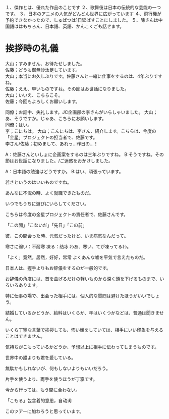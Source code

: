 １、傑作とは、優れた作品のことです
２、歌舞伎は日本の伝統的な芸能の一つです。
３、日本のアニメの人気がどんどん世界に広がっています
４、飛行機が予約できなかったので、しゅぱつは1日延ばすことにしました。
５、陳さんは中国語ははもちろん、日本語、英語、かんこくごも話せます。


# 挨拶時の礼儀
大山；すみません、お待たせしました。  
佐藤；どうも御無沙汰足しています。  
大山；本当にお久しぶりです。佐藤さんと一緒に仕事をするのは、4年ぶりですね。  
佐藤；ええ、早いものですね。その節はお世話になりました。  
大山；いいえ、こちらこそ。  
佐藤；今回もよろしくお願いします。

同僚；お話中、失礼します。JC企画部の李さんがいらしゃいました。
大山；あ、そうですか。じゃあ、こちらにお願いします。  
同僚；はい。   
李；こにちは。
大山；こんにちは、李さん、紹介します。こちらは、今度の「金星」プロジェクトの担当者で、佐藤です。  
李さん/佐藤；初めまして、あれっ...昨日の...！

A：佐藤さんといしょに企画案をするのは三年ぶりですね。
B:そうですね。その節はお世話になりました。/ご迷惑をおかけしました。

A：日本語の勉強はどうですか。
B:はい、頑張っています。

若さというのはいいものですね。

あんなに不況の時、よく就職できたものだ。

いつでもうちに遊びにいらしてください。

こちらは今度の金星プロジェクトの責任者で、佐藤さんです。

「この間」「こないだ」「先日」「この前」

彼、この間会った時、元気だったけど、いま病気なんだって。

寒さに弱い：不耐寒
凍る：结冰
わあ、寒い、てが凍ってるわ。


「よく」竟然，居然，好好，常常
よくあんな嘘を平気で言えたものだ。

日本人は、握手よりもお辞儀をするのが一般的です。

お辞儀の角度には、首を曲げるだけの軽いものから深く頭を下げるものまで、いろいろあります。

特に仕事の場で、出会った相手には、個人的な質問は避けたほうがいいでしょう。

結婚しているかどうか、給料はいくらか、年はいくつかなどは、普通は聞きません。

いくら丁寧な言葉で挨拶しても、怖い顔をしていては、相手にいい印象を与えることはできません。

気持ちがこもっているかどうか、予想以上に相手に伝わってしまうものです。

世界中の誰よりも君を愛している。

無駄かもしれないが、何もしないよりもいいだろう。

片手を使うより、両手を使うほうが丁寧です。

今から行っては、もう間に合わない。

「こもる」包含着的意思，自动词

このツアーに加わろうと思っています。




